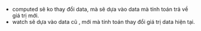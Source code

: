 - computed sẽ ko thay đổi data, mà sẽ dựa vào data mà tính toán trả về giá trị mới.
- watch sẽ dựa vào data cũ , mới mà tính toán thay đổi giá trị data hiện tại.